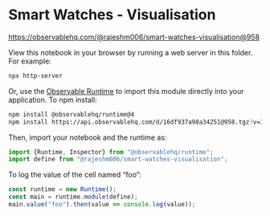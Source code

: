 # Smart Watches - Visualisation

https://observablehq.com/@rajeshm006/smart-watches-visualisation@958

View this notebook in your browser by running a web server in this folder. For
example:

~~~sh
npx http-server
~~~

Or, use the [Observable Runtime](https://github.com/observablehq/runtime) to
import this module directly into your application. To npm install:

~~~sh
npm install @observablehq/runtime@4
npm install https://api.observablehq.com/d/16df937a98a34251@958.tgz?v=3
~~~

Then, import your notebook and the runtime as:

~~~js
import {Runtime, Inspector} from "@observablehq/runtime";
import define from "@rajeshm006/smart-watches-visualisation";
~~~

To log the value of the cell named “foo”:

~~~js
const runtime = new Runtime();
const main = runtime.module(define);
main.value("foo").then(value => console.log(value));
~~~
